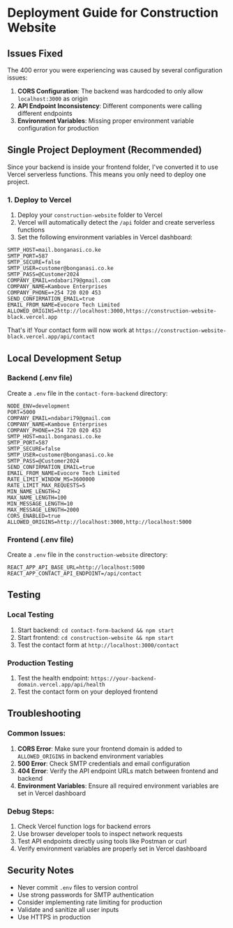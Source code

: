 # Deployment Guide for Construction Website

## Issues Fixed

The 400 error you were experiencing was caused by several configuration issues:

1. **CORS Configuration**: The backend was hardcoded to only allow `localhost:3000` as origin
2. **API Endpoint Inconsistency**: Different components were calling different endpoints
3. **Environment Variables**: Missing proper environment variable configuration for production

## Single Project Deployment (Recommended)

Since your backend is inside your frontend folder, I've converted it to use Vercel serverless functions. This means you only need to deploy one project.

### 1. Deploy to Vercel

1. Deploy your `construction-website` folder to Vercel
2. Vercel will automatically detect the `/api` folder and create serverless functions
3. Set the following environment variables in Vercel dashboard:

```
SMTP_HOST=mail.bonganasi.co.ke
SMTP_PORT=587
SMTP_SECURE=false
SMTP_USER=customer@bonganasi.co.ke
SMTP_PASS=@Customer2024
COMPANY_EMAIL=ndabari79@gmail.com
COMPANY_NAME=Kambove Enterprises
COMPANY_PHONE=+254 720 020 453
SEND_CONFIRMATION_EMAIL=true
EMAIL_FROM_NAME=Evocore Tech Limited
ALLOWED_ORIGINS=http://localhost:3000,https://construction-website-black.vercel.app
```

That's it! Your contact form will now work at `https://construction-website-black.vercel.app/api/contact`

## Local Development Setup

### Backend (.env file)
Create a `.env` file in the `contact-form-backend` directory:

```
NODE_ENV=development
PORT=5000
COMPANY_EMAIL=ndabari79@gmail.com
COMPANY_NAME=Kambove Enterprises
COMPANY_PHONE=+254 720 020 453
SMTP_HOST=mail.bonganasi.co.ke
SMTP_PORT=587
SMTP_SECURE=false
SMTP_USER=customer@bonganasi.co.ke
SMTP_PASS=@Customer2024
SEND_CONFIRMATION_EMAIL=true
EMAIL_FROM_NAME=Evocore Tech Limited
RATE_LIMIT_WINDOW_MS=3600000
RATE_LIMIT_MAX_REQUESTS=5
MIN_NAME_LENGTH=2
MAX_NAME_LENGTH=100
MIN_MESSAGE_LENGTH=10
MAX_MESSAGE_LENGTH=2000
CORS_ENABLED=true
ALLOWED_ORIGINS=http://localhost:3000,http://localhost:5000
```

### Frontend (.env file)
Create a `.env` file in the `construction-website` directory:

```
REACT_APP_API_BASE_URL=http://localhost:5000
REACT_APP_CONTACT_API_ENDPOINT=/api/contact
```

## Testing

### Local Testing
1. Start backend: `cd contact-form-backend && npm start`
2. Start frontend: `cd construction-website && npm start`
3. Test the contact form at `http://localhost:3000/contact`

### Production Testing
1. Test the health endpoint: `https://your-backend-domain.vercel.app/api/health`
2. Test the contact form on your deployed frontend

## Troubleshooting

### Common Issues:

1. **CORS Error**: Make sure your frontend domain is added to `ALLOWED_ORIGINS` in backend environment variables
2. **500 Error**: Check SMTP credentials and email configuration
3. **404 Error**: Verify the API endpoint URLs match between frontend and backend
4. **Environment Variables**: Ensure all required environment variables are set in Vercel dashboard

### Debug Steps:

1. Check Vercel function logs for backend errors
2. Use browser developer tools to inspect network requests
3. Test API endpoints directly using tools like Postman or curl
4. Verify environment variables are properly set in Vercel dashboard

## Security Notes

- Never commit `.env` files to version control
- Use strong passwords for SMTP authentication
- Consider implementing rate limiting for production
- Validate and sanitize all user inputs
- Use HTTPS in production
